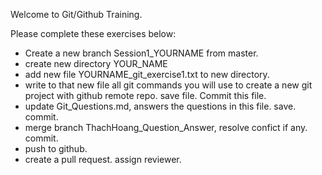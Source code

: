 Welcome to Git/Github Training.

Please complete these exercises below:

- Create a new branch Session1_YOURNAME from master.
- create new directory YOUR_NAME
- add new file YOURNAME_git_exercise1.txt to new directory.
- write to that new file all git commands you will use to create a new git project with github remote repo. save file. Commit this file.
- update Git_Questions.md, answers the questions in this file. save. commit.
- merge branch ThachHoang_Question_Answer, resolve confict if any. commit.
- push to github.
- create a pull request. assign reviewer.
